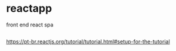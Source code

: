 # reactapp
front end react spa


##
https://pt-br.reactjs.org/tutorial/tutorial.html#setup-for-the-tutorial